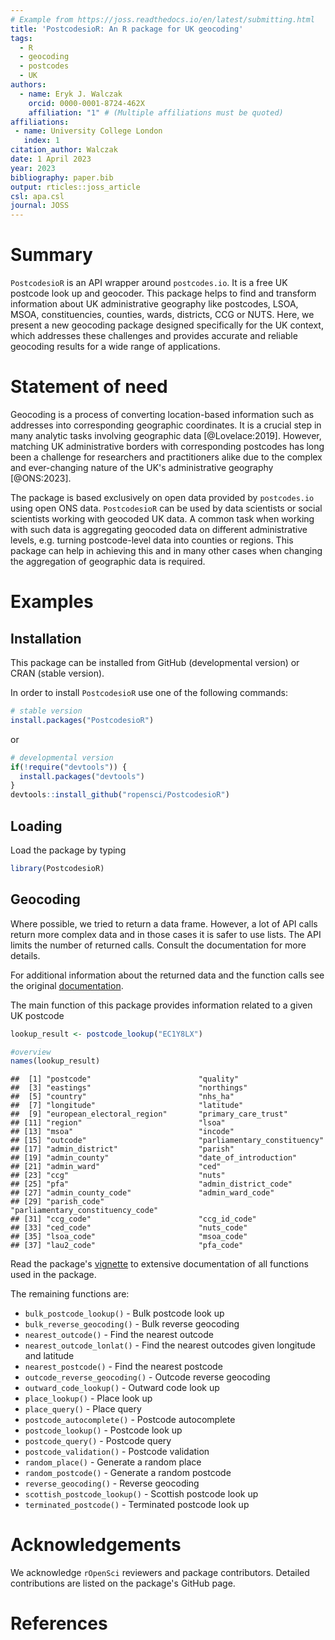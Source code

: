 ```yaml
---
# Example from https://joss.readthedocs.io/en/latest/submitting.html
title: 'PostcodesioR: An R package for UK geocoding'
tags:
  - R
  - geocoding
  - postcodes
  - UK
authors:
  - name: Eryk J. Walczak
    orcid: 0000-0001-8724-462X
    affiliation: "1" # (Multiple affiliations must be quoted)
affiliations:
 - name: University College London
   index: 1
citation_author: Walczak
date: 1 April 2023
year: 2023
bibliography: paper.bib
output: rticles::joss_article
csl: apa.csl
journal: JOSS
---
```


# Summary

``PostcodesioR`` is an API wrapper around ``postcodes.io``. It is a free UK postcode look up and geocoder. This package helps to find and transform information about UK administrative geography like postcodes, LSOA, MSOA, constituencies, counties, wards, districts, CCG or NUTS. Here, we present a new geocoding package designed specifically for the UK context, which addresses these challenges and provides accurate and reliable geocoding results for a wide range of applications.

# Statement of need

Geocoding is a process of converting location-based information such as addresses into corresponding geographic coordinates. It is a crucial step in many analytic tasks involving geographic data [@Lovelace:2019]. However, matching UK administrative borders with corresponding postcodes has long been a challenge for researchers and practitioners alike due to the complex and ever-changing nature of the UK's administrative geography [@ONS:2023]. 

The package is based exclusively on open data provided by ``postcodes.io`` using open ONS data. ``PostcodesioR`` can be used by data scientists or social scientists working with geocoded UK data. A common task when working with such data is aggregating geocoded data on different administrative levels, e.g. turning postcode-level data into counties or regions. This package can help in achieving this and in many other cases when changing the aggregation of geographic data is required.

# Examples

## Installation

This package can be installed from GitHub (developmental version) or CRAN (stable version).

In order to install ``PostcodesioR`` use one of the following commands:


```r
# stable version
install.packages("PostcodesioR")
```

or


```r
# developmental version
if(!require("devtools")) {
  install.packages("devtools")
}
devtools::install_github("ropensci/PostcodesioR")
```

## Loading

Load the package by typing


```r
library(PostcodesioR)
```

## Geocoding

Where possible, we tried to return a data frame. However, a lot of API calls return more complex data and in those cases it is safer to use lists. The API limits the number of returned calls. Consult the documentation for more details.

For additional information about the returned data and the function calls see the original [documentation](https://postcodes.io/docs).

The main function of this package provides information related to a given UK postcode


```r
lookup_result <- postcode_lookup("EC1Y8LX")

#overview
names(lookup_result)
```

```
##  [1] "postcode"                        "quality"                        
##  [3] "eastings"                        "northings"                      
##  [5] "country"                         "nhs_ha"                         
##  [7] "longitude"                       "latitude"                       
##  [9] "european_electoral_region"       "primary_care_trust"             
## [11] "region"                          "lsoa"                           
## [13] "msoa"                            "incode"                         
## [15] "outcode"                         "parliamentary_constituency"     
## [17] "admin_district"                  "parish"                         
## [19] "admin_county"                    "date_of_introduction"           
## [21] "admin_ward"                      "ced"                            
## [23] "ccg"                             "nuts"                           
## [25] "pfa"                             "admin_district_code"            
## [27] "admin_county_code"               "admin_ward_code"                
## [29] "parish_code"                     "parliamentary_constituency_code"
## [31] "ccg_code"                        "ccg_id_code"                    
## [33] "ced_code"                        "nuts_code"                      
## [35] "lsoa_code"                       "msoa_code"                      
## [37] "lau2_code"                       "pfa_code"
```

Read the package's [vignette](https://docs.ropensci.org/PostcodesioR/articles/Introduction.html) to extensive documentation of all functions used in the package.

The remaining functions are:

* `bulk_postcode_lookup()` - Bulk postcode look up
* `bulk_reverse_geocoding()` - Bulk reverse geocoding
* `nearest_outcode()`	- Find the nearest outcode
* `nearest_outcode_lonlat()` - Find the nearest outcodes given longitude and latitude
* `nearest_postcode()` - Find the nearest postcode
* `outcode_reverse_geocoding()`	- Outcode reverse geocoding
* `outward_code_lookup()`	- Outward code look up
* `place_lookup()`	- Place look up
* `place_query()`	- Place query
* `postcode_autocomplete()`	- Postcode autocomplete
* `postcode_lookup()`	- Postcode look up
* `postcode_query()`	- Postcode query
* `postcode_validation()`	- Postcode validation
* `random_place()`	- Generate a random place
* `random_postcode()`	- Generate a random postcode
* `reverse_geocoding()`	- Reverse geocoding
* `scottish_postcode_lookup()`	- Scottish postcode look up
* `terminated_postcode()`	- Terminated postcode look up

# Acknowledgements

We acknowledge ``rOpenSci`` reviewers and package contributors. Detailed contributions are listed on the package's GitHub page.

# References
